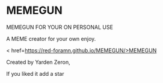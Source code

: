 # MEMEGUN
MEMEGUN FOR YOUR ON PERSONAL USE

A MEME creator for your own enjoy. 


< href=https://red-foramn.github.io/MEMEGUN/>MEMEGUN<a> 

Created by Yarden Zeron, 

If you liked it add a star


